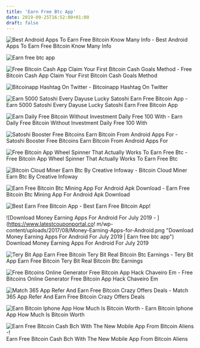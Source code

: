 ```yaml
---
title: 'Earn Free Btc App'
date: 2019-09-25T16:52:00+01:00
draft: false
---
```


![Best Android Apps To Earn Free Bitcoin Know Many Info - ](https://1.bp.blogspot.com/-k9jxoBQ5TnM/WaHc-9TX8jI/AAAAAAAAADg/13-d28GdRGkmH-fgHDoStGnvIBG-yPr_gCLcBGAs/s1600/bitcoin-2291397_1920.jpg "Best Android Apps To Earn Free Bitcoin Know Many Info | Earn free btc app") Best Android Apps To Earn Free Bitcoin Know Many Info

![Earn free btc app](https://image.slidesharecdn.com/downloadpdfblockchain-180810175757/95/download-pdf-blockchain-revolution-how-the-technology-behind-bitcoin-is-changing-money-business-and-the-world-free-book-1-638.jpg?cb=1533923890 "Earn free btc app") 

![Free Bitcoin Cash App Claim Your First Bitcoin Cash Goals Method - ](https://goalsmethod.files.wordpress.com/2019/02/logopit_1551256594565-1.png?w=1080&h=768&crop=1 "Free Bitcoin Cash App C!   laim Your First Bitcoin Cash Goals Method | Earn free btc app") Free Bitcoin Cash App Claim Your First Bitcoin Cash Goals Method

![Bitcoinapp Hashtag On Twitter - ](https://pbs.twimg.com/media/DprmaIUW4AUqY2B.jpg "Bitcoinapp Hashtag On Twitter | Earn free btc app") Bitcoinapp Hashtag On Twitter

![Earn 5000 Satoshi Every Dayuse Lucky Satoshi Earn Free Bitcoin App - ](https://i.ytimg.com/vi/ReAO4ROwO9I/maxresdefault.jpg "Earn 5000 Satoshi Every Dayuse Lucky Satoshi Earn Free Bitcoin App | Earn free btc app") Earn 5000 Satoshi Every Dayuse Lucky Satoshi Earn Free Bitcoin App

![Earn Daily Free Bitcoin Without Investment Daily Free 100 With - ](http://wtokensw.com/wp-content/uploads/2018/10/ccryptafoto1538812897_maxresdefault-1024x576.jpg "Earn Daily Free Bitco!   in Without Investment Daily Free 100 With | Earn free btc app") Earn Daily Free Bitcoin Without Investment Daily Free 100 With

![Satoshi Booster Free Bitcoins Earn Bitcoin From Android Apps For - ](https://i.pinimg.com/originals/10/71/13/107113604daf03d4428670108a3876ae.png "Satoshi Booster Free Bitcoins Earn Bitcoin From Android Apps For | Earn free btc app") Satoshi Booster Free Bitcoins Earn Bitcoin From Android Apps For

![Free Bitcoin App Wheel Spinner That Actually Works To Earn Free Btc - ](https://i.ytimg.com/vi/D3-_h8SR1gE/maxresdefault.jpg "Free Bitcoin App Wheel Spinner That Actually Works To Earn Free Btc | Earn free btc app") Free Bitcoin App Wheel Spinner That Actually Works To Earn Free Btc

![Bitcoin Cloud Miner Earn Btc By Creative Infoway - ](https://is5-ssl.mzstatic.com/image/thumb/Purple128/v4/a4/5e/4e/a45e4e41-8df4-51dc-a0a5-2c8371c9e3ce/pr_source.jpg/750x750bb.jpeg "Bitcoin Cloud Miner Earn Btc By Creative Infoway | Earn free btc app") Bitcoin Cloud Miner Earn Btc By Creative Infoway

![Earn Free Bitcoin Btc Mining App For Android Apk Download - ](https://image.winudf.com/v2/image/Y29tLmJ0Y21pbmVyX3NjcmVlbl8wXzE1MTI2NDQ4NjdfMDY2/screen-0.jpg?fakeurl=1&type=.jpg "Earn Free Bitcoin Btc Mining App For Android Apk Download | Earn free btc app") Earn Free Bitcoin Btc Mining App For Android Apk Download

![Best Earn Free Bitcoin App - ](https://image.slidesharecdn.com/downloadpdfblockchain-180810175757/95/download-pdf-blockchain-revolution-how-the-technology-behind-bitcoin-is-changing-money-business-and-the-world-free-book-1-638.jpg?cb=1533923890 "Best Earn Free Bitcoin App | Earn free btc app") Best Earn Free Bitcoin App!

![Download Money Earning Apps For Android For July 2019 - ](https://www.latestcouponportal.co!   m/wp-content/uploads/2017/08/Money-Earning-Apps-for-Android.png "Download Money Earning Apps For Android For July 2019 | Earn free btc app") Download Money Earning Apps For Android For July 2019

![Tery Bit App Earn Free Bitcoin Tery Bit Real Bitcoin Btc Earnings - ](https://miro.medium.com/max/2420/1*avUNT3LrkcqmGKRht8Jv_g.png "Tery Bit App Earn Free Bitcoin Tery Bit Real Bitcoin Btc Earnings | Earn free btc app") Tery Bit App Earn Free Bitcoin Tery Bit Real Bitcoin Btc Earnings

![Free Bitcoins Online Generator Free Bitcoin App Hack Chaveiro Em - ](http://1.bp.blogspot.com/-UxD2fgYWDYk/WQi9l4eT5cI/AAAAAAAAAT4/RpINr9WdrmMCD1AWPse0Jt5Wq8G320LqwCK4B/s1600/Icon.png "Free Bitcoins Online Generator Free Bitcoin App Hack Chaveiro Em | Earn fre!   e btc app") Free Bitcoins Online Generator Free Bitcoin App Hack Chaveiro Em

![Match 365 App Refer And Earn Free Bitcoin Crazy Offers Deals - ](https://www.crazyoffersdeals.in/wp-content/uploads/2019/07/Add-a-subheading-2.png "Match 365 App Refer And Earn Free Bitcoin Crazy Offers Deals | Earn free btc app") Match 365 App Refer And Earn Free Bitcoin Crazy Offers Deals

![Earn Bitcoin Iphone App How Much Is Bitcoin Worth - ](http://alias-news.de/img/03a07a76c2a89fd0e743dd1fee967599.jpg "Earn Bitcoin Iphone App How Much Is Bitcoin Worth | Earn free btc app") Earn Bitcoin Iphone App How Much Is Bitcoin Worth

![Earn Free Bitcoin Cash Bch With The New Mobile App From Bitcoin Aliens -!    ](https://cdn.investinblockchain.com/wp-content/uploads/2019/02/bitcoin_aliens_app1.jpg "Earn Free Bitcoin Cash Bch With The New Mobile App From Bitco!   in Aliens | Earn free btc app") Earn Free Bitcoin Cash Bch With The New Mobile App From Bitcoin Aliens